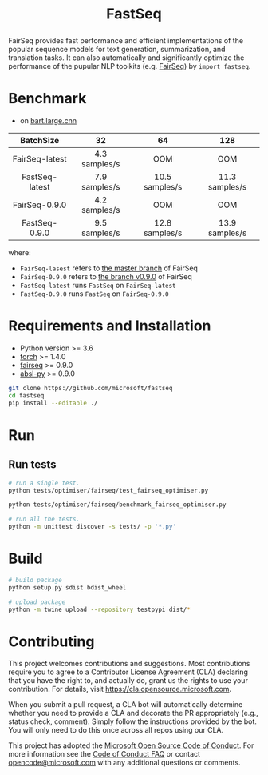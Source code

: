 <h1 align="Center"> <p> FastSeq </p> </h1>

FairSeq provides fast performance and efficient implementations of the popular sequence
models for text generation, summarization, and translation tasks. It can also
automatically and significantly optimize the performance of the pupular NLP
toolkits (e.g. [FairSeq](https://github.com/pytorch/fairseq)) by `import fastseq`.

# Benchmark

- on [bart.large.cnn](https://dl.fbaipublicfiles.com/fairseq/models/bart.large.cnn.tar.gz)

|    BatchSize   |       32      |       64       |       128      |
|:--------------:|:-------------:|:--------------:|:--------------:|
| FairSeq-latest | 4.3 samples/s |       OOM      |       OOM      |
| FastSeq-latest | 7.9 samples/s | 10.5 samples/s | 11.3 samples/s |
|  FairSeq-0.9.0 | 4.2 samples/s |       OOM      |       OOM      |
| FastSeq-0.9.0  | 9.5 samples/s | 12.8 samples/s | 13.9 samples/s |
where:
  - `FairSeq-lasest` refers to [the master branch](https://github.com/pytorch/fairseq) 
  of FairSeq
  - `FairSeq-0.9.0` refers to [the branch v0.9.0](https://github.com/pytorch/fairseq/tree/v0.9.0) 
  of FairSeq
  - `FastSeq-latest` runs `FastSeq` on `FairSeq-latest`
  - `FastSeq-0.9.0` runs `FastSeq` on `FairSeq-0.9.0`



# Requirements and Installation

* Python version >= 3.6
* [torch](http://pytorch.org/) >= 1.4.0
* [fairseq](https://github.com/pytorch/fairseq) >= 0.9.0
* [absl-py](https://github.com/abseil/abseil-py) >= 0.9.0

```bash
git clone https://github.com/microsoft/fastseq
cd fastseq
pip install --editable ./
```

# Run

## Run tests

```bash
# run a single test.
python tests/optimiser/fairseq/test_fairseq_optimiser.py

python tests/optimiser/fairseq/benchmark_fairseq_optimiser.py

# run all the tests.
python -m unittest discover -s tests/ -p '*.py'
```

# Build

```bash
# build package
python setup.py sdist bdist_wheel

# upload package
python -m twine upload --repository testpypi dist/*
```

# Contributing

This project welcomes contributions and suggestions.  Most contributions require you to agree to a
Contributor License Agreement (CLA) declaring that you have the right to, and actually do, grant us
the rights to use your contribution. For details, visit https://cla.opensource.microsoft.com.

When you submit a pull request, a CLA bot will automatically determine whether you need to provide
a CLA and decorate the PR appropriately (e.g., status check, comment). Simply follow the instructions
provided by the bot. You will only need to do this once across all repos using our CLA.

This project has adopted the [Microsoft Open Source Code of Conduct](https://opensource.microsoft.com/codeofconduct/).
For more information see the [Code of Conduct FAQ](https://opensource.microsoft.com/codeofconduct/faq/) or
contact [opencode@microsoft.com](mailto:opencode@microsoft.com) with any additional questions or comments.
